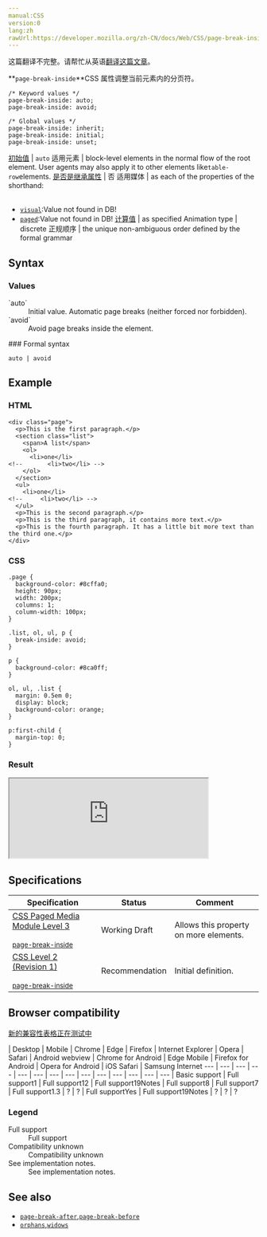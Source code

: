```yaml
---
manual:CSS
version:0
lang:zh
rawUrl:https://developer.mozilla.org/zh-CN/docs/Web/CSS/page-break-inside
---
```




这篇翻译不完整。请帮忙从英语[翻译这篇文章](%31573 "")。






**`page-break-inside`**CSS 属性调整当前元素内的分页符。


```
/* Keyword values */
page-break-inside: auto;
page-break-inside: avoid;

/* Global values */
page-break-inside: inherit;
page-break-inside: initial;
page-break-inside: unset;
```

[初始值](%28302 "") | `auto` 
适用元素 | block-level elements in the normal flow of the root element. User agents may also apply it to other elements like`table-row`elements. 
[是否是继承属性](%28299 "") | 否 
适用媒体 | as each of the properties of the shorthand:<br></br>
* [`visual`](%31372 "此页面仍未被本地化, 期待您的翻译!"):Value not found in DB!
* [`paged`](%31564 "此页面仍未被本地化, 期待您的翻译!"):Value not found in DB! 
[计算值](%28304 "") | as specified 
Animation type | discrete 
正规顺序 | the unique non-ambiguous order defined by the formal grammar 


## Syntax<a name="Syntax"></a>

### Values<a name="Values"></a>
<dl><dt id=''>`auto`</dt><dd>Initial value. Automatic page breaks (neither forced nor forbidden).</dd><dt id=''>`avoid`</dt><dd>Avoid page breaks inside the element.</dd></dl>
### Formal syntax<a name="Formal_syntax"></a>

```
auto | avoid
```

## Example<a name="Example"></a>

### HTML<a name="HTML"></a>

```
<div class="page">
  <p>This is the first paragraph.</p>
  <section class="list">
    <span>A list</span>
    <ol>
      <li>one</li>
<!--       <li>two</li> -->
    </ol>
  </section>
  <ul>
    <li>one</li>
<!--     <li>two</li> -->
  </ul>
  <p>This is the second paragraph.</p>
  <p>This is the third paragraph, it contains more text.</p>
  <p>This is the fourth paragraph. It has a little bit more text than the third one.</p>
</div>
```

### CSS<a name="CSS"></a>

```
.page {
  background-color: #8cffa0;
  height: 90px;
  width: 200px;
  columns: 1;
  column-width: 100px;
}

.list, ol, ul, p {
  break-inside: avoid;
}

p {
  background-color: #8ca0ff;
}

ol, ul, .list {
  margin: 0.5em 0;
  display: block;
  background-color: orange;
}

p:first-child {
  margin-top: 0;
}
```

### Result<a name="Result"></a>


<iframe src='https://mdn.mozillademos.org/zh-CN/docs/Web/CSS/page-break-inside$samples/Example?revision=1342732' width='400' height='160'></iframe>



## Specifications<a name="Specifications"></a>

Specification | Status | Comment 
 ---  |  ---  |  ---  | 
[CSS Paged Media Module Level 3<br></br><small>page-break-inside</small>](%31574 "") | Working Draft | Allows this property on more elements. 
[CSS Level 2 (Revision 1)<br></br><small>page-break-inside</small>](%31575 "") | Recommendation | Initial definition. 


## Browser compatibility<a name="Browser_compatibility"></a>




[新的兼容性表格正在测试中<i></i>](%3360 "")

 | <abbr>Desktop<i></i></abbr> | <abbr>Mobile<i></i></abbr> 
 | <abbr>Chrome<i></i></abbr> | <abbr>Edge<i></i></abbr> | <abbr>Firefox<i></i></abbr> | <abbr>Internet Explorer<i></i></abbr> | <abbr>Opera<i></i></abbr> | <abbr>Safari<i></i></abbr> | <abbr>Android webview<i></i></abbr> | <abbr>Chrome for Android<i></i></abbr> | <abbr>Edge Mobile<i></i></abbr> | <abbr>Firefox for Android<i></i></abbr> | <abbr>Opera for Android<i></i></abbr> | <abbr>iOS Safari<i></i></abbr> | <abbr>Samsung Internet<i></i></abbr> 
 ---  |  ---  |  ---  |  ---  |  ---  |  ---  |  ---  |  ---  |  ---  |  ---  |  ---  |  ---  |  ---  |  ---  | 
Basic support | <abbr>Full support</abbr>1 | <abbr>Full support</abbr>12 | <abbr>Full support</abbr>19<abbr>Notes<i></i></abbr> | <abbr>Full support</abbr>8 | <abbr>Full support</abbr>7 | <abbr>Full support</abbr>1.3 | <abbr>?</abbr> | <abbr>?</abbr> | <abbr>Full support</abbr>Yes | <abbr>Full support</abbr>19<abbr>Notes<i></i></abbr> | <abbr>?</abbr> | <abbr>?</abbr> | <abbr>?</abbr> 


### Legend<a name="Legend"></a>
<dl><dt id=''><abbr>Full support</abbr></dt><dd>Full support</dd><dt id=''><abbr>Compatibility unknown</abbr></dt><dd>Compatibility unknown</dd><dt id=''><abbr>See implementation notes.<i></i></abbr></dt><dd>See implementation notes.</dd></dl>





## See also<a name="See_also"></a>

* [`page-break-after`](%31576 "CSS/page-break-after"),[`page-break-before`](%31577 "CSS/page-break-before")
* [`orphans`](%31578 "CSS/orphans"),[`widows`](%31579 "CSS/widows")



